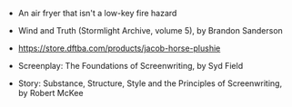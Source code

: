 - An air fryer that isn't a low-key fire hazard

- Wind and Truth (Stormlight Archive, volume 5), by Brandon Sanderson

- https://store.dftba.com/products/jacob-horse-plushie

- Screenplay: The Foundations of Screenwriting, by Syd Field

- Story: Substance, Structure, Style and the Principles of Screenwriting, by Robert McKee